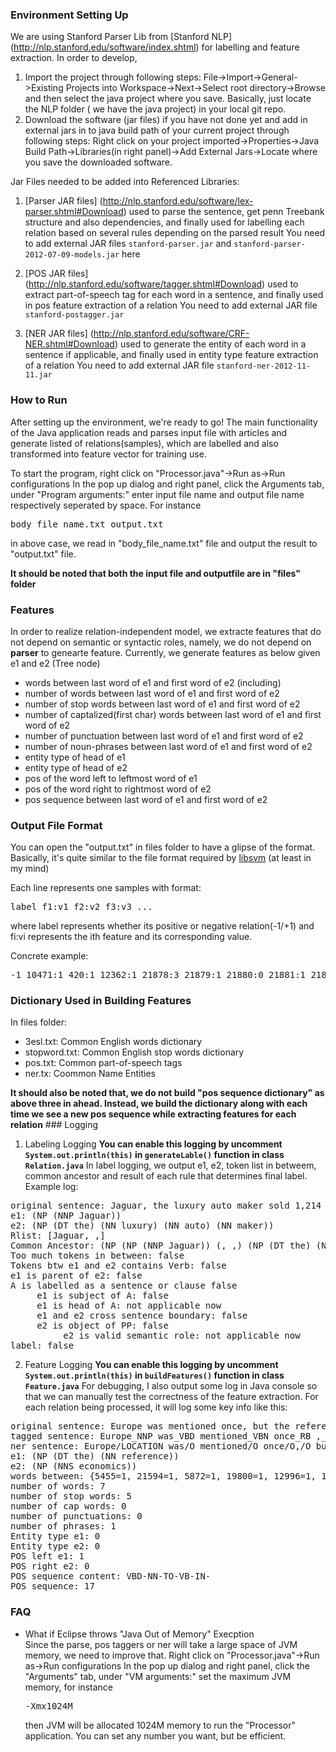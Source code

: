 ### Environment Setting Up

We are using Stanford Parser Lib from [Stanford NLP] (http://nlp.stanford.edu/software/index.shtml) for labelling and feature extraction.
In order to develop,

1. Import the project through following steps:
   File->Import->General->Existing Projects into Workspace->Next->Select root directory->Browse and then select the java project where you save. Basically, just locate the NLP folder ( we have the java project) in your local git repo.
2. Download the software (jar files) if you have not done yet and add in external jars in to java build path of your current project through following steps:
   Right click on your project imported->Properties->Java Build Path->Libraries(in right panel)->Add External Jars->Locate where you save the downloaded software.

Jar Files needed to be added into Referenced Libraries:

1) [Parser JAR files] (http://nlp.stanford.edu/software/lex-parser.shtml#Download)
used to parse the sentence, get penn Treebank structure and also dependencies, and finally 
used for labelling each relation based on several rules depending on the parsed result
You need to add external JAR files `stanford-parser.jar` and `stanford-parser-2012-07-09-models.jar` here

2)  [POS JAR files] (http://nlp.stanford.edu/software/tagger.shtml#Download)
used to extract part-of-speech tag for each word in a sentence, and finally used in pos feature
extraction of a relation
You need to add external JAR file `stanford-postagger.jar`

3) [NER JAR files] (http://nlp.stanford.edu/software/CRF-NER.shtml#Download)
used to generate the entity of each word in a sentence if applicable, and finally used in entity
type feature extraction of a relation
You need to add external JAR file `stanford-ner-2012-11-11.jar`

### How to Run
After setting up the environment, we're ready to go!
The main functionality of the Java application reads and parses input file with articles and generate listed of relations(samples), which are labelled and also transformed into feature vector for training use.

To start the program, right click on "Processor.java"->Run as->Run configurations
In the pop up dialog and right panel, click the Arguments tab, under "Program arguments:" enter
input file name and output file name respectively seperated by space. For instance
<pre>body_file_name.txt output.txt</pre>
in above case, we read in "body_file_name.txt" file and output the result to "output.txt" file.

<b>It should be noted that both the input file and outputfile are in "files" folder</b>

### Features
In order to realize relation-independent model, we extracte features that do not depend on semantic or syntactic roles, namely, we do not depend on <b>parser</b> to genearte feature. 
Currently, we generate features as below given e1 and e2 (Tree node)
<ul>
<li>words between last word of e1 and first word of e2 (including)</li>
<li>number of words between last word of e1 and first word of e2</li>
<li>number of stop words between last word of e1 and first word of e2</li>
<li>number of captalized(first char) words between last word of e1 and first word of e2</li>
<li>number of punctuation between last word of e1 and first word of e2</li>
<li>number of noun-phrases between last word of e1 and first word of e2</li>
<li>entity type of head of e1</li>
<li>entity type of head of e2</li>
<li>pos of the word left to leftmost word of e1</li>
<li>pos of the word right to rightmost word of e2</li>
<li>pos sequence between last word of e1 and first word of e2</li>
</ul>

### Output File Format
You can open the "output.txt" in files folder to have a glipse of the format. Basically, it's quite similar to the file format required by [libsvm](http://www.csie.ntu.edu.tw/~cjlin/libsvm/) (at least in my mind)

Each line represents one samples with format:
<pre>label f1:v1 f2:v2 f3:v3 ...</pre>
where label represents whether its positive or negative relation(-1/+1) and fi:vi represents
the ith feature and its corresponding value.

Concrete example:
<pre>-1 10471:1 420:1 12362:1 21878:3 21879:1 21880:0 21881:1 21882:0 21960:1 21969:1</pre>

### Dictionary Used in Building Features
In files folder:
<ul>
<li>3esl.txt: Common English words dictionary</li>
<li>stopword.txt: Common English stop words dictionary</li>
<li>pos.txt: Common part-of-speech tags</li>
<li>ner.tx: Coommon Name Entities</li>
</ul>
<b>It should also be noted that, we do not build "pos sequence dictionary" as above three in ahead. Instead, we build the dictionary along with each time we see a new pos sequence while extracting features for each relation</b>
### Logging

1. Labeling Logging
<b>You can enable this logging by uncomment `System.out.println(this)` in `generateLable()` function
in class `Relation.java`</b>
In label logging, we output e1, e2, token list in betweem, common ancestor and result of each rule that
determines final label. Example log:
<pre>
original sentence: Jaguar, the luxury auto maker sold 1,214 cars in the U.S.A. when Tom sat on the chair
e1: (NP (NNP Jaguar))
e2: (NP (DT the) (NN luxury) (NN auto) (NN maker))
Rlist: [Jaguar, ,]
Common Ancestor: (NP (NP (NNP Jaguar)) (, ,) (NP (DT the) (NN luxury) (NN auto) (NN maker)))
Too much tokens in between: false
Tokens btw e1 and e2 contains Verb: false
e1 is parent of e2: false
A is labelled as a sentence or clause false
     e1 is subject of A: false
     e1 is head of A: not applicable now 
     e1 and e2 cross sentence boundary: false
     e2 is object of PP: false
     	  e2 is valid semantic role: not applicable now 
label: false
</pre>

2. Feature Logging
<b>You can enable this logging by uncomment `System.out.println(this)` in `buildFeatures()` function
in class `Feature.java`</b>
For debugging, I also output some log in Java console so that we can manually test the correctness of the feature extraction. For each relation being processed, it will log some key info like this:
<pre>
original sentence: Europe was mentioned once, but the reference had nothing to do with economics. 
tagged sentence: Europe_NNP was_VBD mentioned_VBN once_RB ,_, but_CC the_DT reference_NN had_VBD nothing_NN to_TO do_VB with_IN economics_NNS ._. 
ner sentence: Europe/LOCATION was/O mentioned/O once/O,/O but/O the/O reference/O had/O nothing/O to/O do/O with/O economics/O./O 
e1: (NP (DT the) (NN reference))
e2: (NP (NNS economics))
words between: {5455=1, 21594=1, 5872=1, 19800=1, 12996=1, 15873=1, 8568=1}
number of words: 7
number of stop words: 5
number of cap words: 0
number of punctuations: 0
number of phrases: 1
Entity type e1: 0
Entity type e2: 0
POS left e1: 1
POS right e2: 0
POS sequence content: VBD-NN-TO-VB-IN-
POS sequence: 17
</pre>

### FAQ
<ul>
<li>What if Eclipse throws "Java Out of Memory" Execption</li>
Since the parse, pos taggers or ner will take a large space of JVM memory, we need to improve
that. Right click on "Processor.java"->Run as->Run configurations
In the pop up dialog and right panel, click the "Arguments" tab, under "VM arguments:" 
set the maximum JVM memory, for instance
<pre>-Xmx1024M</pre> 
then JVM will be allocated 1024M memory to run the "Processor" application.
You can set any number you want, but be efficient.
</ul>